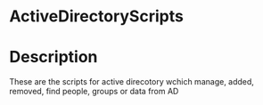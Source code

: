 # ActiveDirectoryScripts

# Description
These are the scripts for active direcotory
wchich manage, added, removed, find people, groups or data from AD